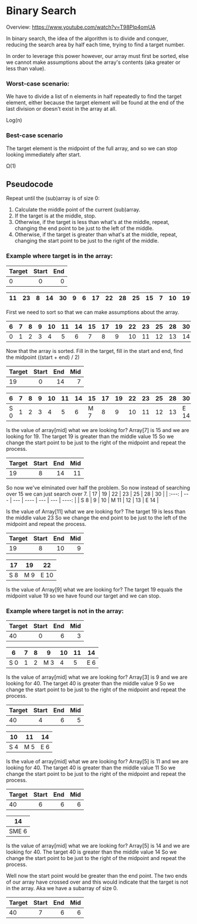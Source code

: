 # Binary Search

Overview: https://www.youtube.com/watch?v=T98PIp4omUA

In binary search, the idea of the algorithm is to divide and conquer, reducing the search area by half each time, trying to find a target number.

In order to leverage this power however, our array must first be sorted, else we cannot make assumptions about the array's contents (aka greater or less than value).

### Worst-case scenario:

We have to divide a list of n elements in half repeatedly to find the target element, either because the target element will be found at the end of the last division or doesn't exist in the array at all.

Log(n)

### Best-case scenario

The target element is the midpoint of the full array, and so we can stop looking immediately after start.

Ω(1)

## Pseudocode

Repeat until the (sub)array is of size 0:

1. Calculate the middle point of the current (sub)array.
2. If the target is at the middle, stop.
3. Otherwise, if the target is less than what's at the middle, repeat, changing the end point to be just to the left of the middle.
4. Otherwise, if the target is greater than what's at the middle, repeat, changing the start point to be just to the right of the middle.

### Example where target is in the array:

| Target | Start | End |
| ------ | :---: | --: |
| 0      |   0   |   0 |

| 11  | 23  |   8 | 14  | 30  | 9   | 6   | 17  | 22  | 28  | 25  | 15  | 7   | 10  | 19  |
| --- | :-: | --: | --- | --- | --- | --- | --- | --- | --- | --- | --- | --- | --- | --- |

First we need to sort so that we can make assumptions about the array.

| 6   |  7  |   8 | 9   | 10  | 11  | 14  | 15  | 17  | 19  | 22  | 23  | 25  | 28  | 30  |
| --- | :-: | --: | --- | --- | --- | --- | --- | --- | --- | --- | --- | --- | --- | --- |
| 0   |  1  |   2 | 3   | 4   | 5   | 6   | 7   | 8   | 9   | 10  | 11  | 12  | 13  | 14  |

Now that the array is sorted.
Fill in the target, fill in the start and end, find the midpoint ((start + end) / 2)

| Target | Start | End | Mid |
| ------ | :---: | --: | --: |
| 19     |   0   |  14 |   7 |

| 6   |  7  |   8 | 9   | 10  | 11  | 14  | 15  | 17  | 19  | 22  | 23  | 25  | 28  | 30   |
| --- | :-: | --: | --- | --- | --- | --- | --- | --- | --- | --- | --- | --- | --- | ---- |
| S 0 |  1  |   2 | 3   | 4   | 5   | 6   | M 7 | 8   | 9   | 10  | 11  | 12  | 13  | E 14 |

Is the value of array[mid] what we are looking for?
Array[7] is 15 and we are looking for 19.
The target 19 is greater than the middle value 15
So we change the start point to be just to the right of the midpoint and repeat the process.

| Target | Start | End | Mid |
| ------ | :---: | --: | --: |
| 19     |   8   |  14 |  11 |

So now we've elminated over half the problem. So now instead of searching over 15 we can just search over 7.
| 17 | 19 | 22 | 23 | 25 | 28 | 30 |
| :---: | --- | --- | ---- | --- | --- | ----: |
| S 8 | 9 | 10 | M 11 | 12 | 13 | E 14 |

Is the value of Array[11] what we are looking for?
The target 19 is less than the middle value 23
So we change the end point to be just to the left of the midpoint and repeat the process.

| Target | Start | End | Mid |
| ------ | :---: | --: | --: |
| 19     |   8   |  10 |   9 |

| 17  | 19  | 22   |
| --- | --- | ---- |
| S 8 | M 9 | E 10 |

Is the value of Array[9] what we are looking for?
The target 19 equals the midpoint value 19 so we have found our target and we can stop.

### Example where target is not in the array:

| Target | Start | End | Mid |
| ------ | :---: | --: | --: |
| 40     |   0   |   6 |   3 |

| 6   |  7  |   8 | 9   | 10  | 11  | 14  |
| --- | :-: | --: | --- | --- | --- | --- |
| S 0 |  1  |   2 | M 3 | 4   | 5   | E 6 |

Is the value of array[mid] what we are looking for?
Array[3] is 9 and we are looking for 40.
The target 40 is greater than the middle value 9
So we change the start point to be just to the right of the midpoint and repeat the process.

| Target | Start | End | Mid |
| ------ | :---: | --: | --: |
| 40     |   4   |   6 |   5 |

| 10  | 11  | 14  |
| --- | --- | --- |
| S 4 | M 5 | E 6 |

Is the value of array[mid] what we are looking for?
Array[5] is 11 and we are looking for 40.
The target 40 is greater than the middle value 11
So we change the start point to be just to the right of the midpoint and repeat the process.

| Target | Start | End | Mid |
| ------ | :---: | --: | --: |
| 40     |   6   |   6 |   6 |

| 14    |
| ----- |
| SME 6 |

Is the value of array[mid] what we are looking for?
Array[5] is 14 and we are looking for 40.
The target 40 is greater than the middle value 14
So we change the start point to be just to the right of the midpoint and repeat the process.

Well now the start point would be greater than the end point. The two ends of our array have crossed over and this would indicate that the target is not in the array. Aka we have a subarray of size 0.

| Target | Start | End | Mid |
| ------ | :---: | --: | --: |
| 40     |   7   |   6 |   6 |
